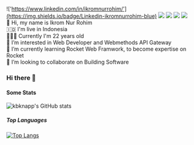 !['https://www.linkedin.com/in/ikromnurrohim/'](https://img.shields.io/badge/Linkedin-ikromnurrohim-blue)
![](https://img.shields.io/badge/Instagram-ikromnurrohim-red)
![](https://img.shields.io/badge/Youtube-ikromnurrohim-orange)
![](https://img.shields.io/badge/Telegram-ikromnurrohim-blue) 
![](https://img.shields.io/badge/Gitlab-ikromnurrohim-orange)\
👋 Hi, my name is Ikrom Nur Rohim \
🇮🇩 I'm live in Indonesia \
🙆🏻‍♂️ Currently I'm 22 years old \
👀 I’m interested in Web Developer and Webmethods API Gateway \
🌱 I’m currently learning Rocket Web Framwork, to become expertise on Rocket \
💞️ I’m looking to collaborate on Building Software 

<!---
ikromnurrohim/ikromnurrohim is a ✨ special ✨ repository because its `README.md` (this file) appears on your GitHub profile.
You can click the Preview link to take a look at your changes.
--->

### Hi there 👋

#### Some Stats

![kbknapp's GitHub stats](https://github-readme-stats.vercel.app/api?username=ikromnurrohim&count_private=true&show_icons=true&theme=onedark&hide=stars,contribs)

##### Top Languages 

[![Top Langs](https://github-readme-stats.vercel.app/api/top-langs/?username=ikromnurrohim&hide=html&theme=onedark&layout=compact)](https://github.com/ikromnurrohim/github-readme-stats)


<!--
**kbknapp/kbknapp** is a ✨ _special_ ✨ repository because its `README.md` (this file) appears on your GitHub profile.

Here are some ideas to get you started:

- 🔭 I’m currently working on ...
- 🌱 I’m currently learning ...
- 👯 I’m looking to collaborate on ...
- 🤔 I’m looking for help with ...
- 💬 Ask me about ...
- 📫 How to reach me: ...
- 😄 Pronouns: ...
- ⚡ Fun fact: ...
-->
